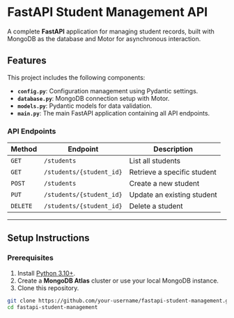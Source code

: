 # FastAPI Student Management API

A complete **FastAPI** application for managing student records, built with MongoDB as the database and Motor for asynchronous interaction.  

## Features

This project includes the following components:
- **`config.py`**: Configuration management using Pydantic settings.
- **`database.py`**: MongoDB connection setup with Motor.
- **`models.py`**: Pydantic models for data validation.
- **`main.py`**: The main FastAPI application containing all API endpoints.

### API Endpoints

| Method | Endpoint                      | Description                  |
|--------|-------------------------------|------------------------------|
| `GET`  | `/students`                  | List all students            |
| `GET`  | `/students/{student_id}`     | Retrieve a specific student  |
| `POST` | `/students`                  | Create a new student         |
| `PUT`  | `/students/{student_id}`     | Update an existing student   |
| `DELETE` | `/students/{student_id}`   | Delete a student             |

---

## Setup Instructions

### Prerequisites
1. Install [Python 3.10+](https://www.python.org/downloads/).
2. Create a **MongoDB Atlas** cluster or use your local MongoDB instance.
3. Clone this repository.

```bash
git clone https://github.com/your-username/fastapi-student-management.git
cd fastapi-student-management
